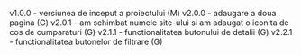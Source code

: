 v1.0.0 - versiunea de inceput a proiectului (M)
v2.0.0 - adaugare a doua pagina (G)
v2.0.1 - am schimbat numele site-ului si am adaugat o iconita de cos de cumparaturi (G)
v2.1.1 - functionalitatea butonului de detalii (G)
v2.2.1 - functionalitatea butonelor de filtrare (G)
